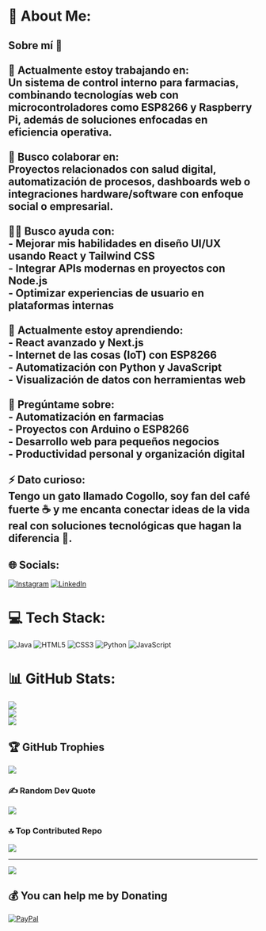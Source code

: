# 💫 About Me:
## Sobre mí 🧠<br><br>🎯 Actualmente estoy trabajando en:  <br>Un sistema de control interno para farmacias, combinando tecnologías web con microcontroladores como ESP8266 y Raspberry Pi, además de soluciones enfocadas en eficiencia operativa.<br><br>🤝 Busco colaborar en:  <br>Proyectos relacionados con salud digital, automatización de procesos, dashboards web o integraciones hardware/software con enfoque social o empresarial.<br><br>🙋‍♂️ Busco ayuda con:  <br>- Mejorar mis habilidades en diseño UI/UX usando React y Tailwind CSS  <br>- Integrar APIs modernas en proyectos con Node.js  <br>- Optimizar experiencias de usuario en plataformas internas<br><br>🌱 Actualmente estoy aprendiendo:  <br>- React avanzado y Next.js  <br>- Internet de las cosas (IoT) con ESP8266  <br>- Automatización con Python y JavaScript  <br>- Visualización de datos con herramientas web<br><br>💬 Pregúntame sobre:  <br>- Automatización en farmacias  <br>- Proyectos con Arduino o ESP8266  <br>- Desarrollo web para pequeños negocios  <br>- Productividad personal y organización digital<br><br>⚡ Dato curioso:  <br>Tengo un gato llamado **Cogollo**, soy fan del café fuerte ☕ y me encanta conectar ideas de la vida real con soluciones tecnológicas que hagan la diferencia 🚀.<br>


## 🌐 Socials:
[![Instagram](https://img.shields.io/badge/Instagram-%23E4405F.svg?logo=Instagram&logoColor=white)](https://instagram.com/https://www.instagram.com/ferchonand0/) [![LinkedIn](https://img.shields.io/badge/LinkedIn-%230077B5.svg?logo=linkedin&logoColor=white)](https://linkedin.com/in/https://www.linkedin.com/in/luis-fernando-hidalgo-manzaba-6539ba241/) 

# 💻 Tech Stack:
![Java](https://img.shields.io/badge/java-%23ED8B00.svg?style=for-the-badge&logo=openjdk&logoColor=white) ![HTML5](https://img.shields.io/badge/html5-%23E34F26.svg?style=for-the-badge&logo=html5&logoColor=white) ![CSS3](https://img.shields.io/badge/css3-%231572B6.svg?style=for-the-badge&logo=css3&logoColor=white) ![Python](https://img.shields.io/badge/python-3670A0?style=for-the-badge&logo=python&logoColor=ffdd54) ![JavaScript](https://img.shields.io/badge/javascript-%23323330.svg?style=for-the-badge&logo=javascript&logoColor=%23F7DF1E)
# 📊 GitHub Stats:
![](https://github-readme-stats.vercel.app/api?username=Ferchozo&theme=dark&hide_border=false&include_all_commits=false&count_private=false)<br/>
![](https://nirzak-streak-stats.vercel.app/?user=Ferchozo&theme=dark&hide_border=false)<br/>
![](https://github-readme-stats.vercel.app/api/top-langs/?username=Ferchozo&theme=dark&hide_border=false&include_all_commits=false&count_private=false&layout=compact)

## 🏆 GitHub Trophies
![](https://github-profile-trophy.vercel.app/?username=Ferchozo&theme=radical&no-frame=true&no-bg=true&margin-w=4)

### ✍️ Random Dev Quote
![](https://quotes-github-readme.vercel.app/api?type=horizontal&theme=tokyonight)

### 🔝 Top Contributed Repo
![](https://github-contributor-stats.vercel.app/api?username=Ferchozo&limit=5&theme=tokyonight&combine_all_yearly_contributions=true)

---
[![](https://visitcount.itsvg.in/api?id=Ferchozo&icon=2&color=0)](https://visitcount.itsvg.in)

  ## 💰 You can help me by Donating
  [![PayPal](https://img.shields.io/badge/PayPal-00457C?style=for-the-badge&logo=paypal&logoColor=white)](https://paypal.me/https://paypal.me/Mrfercho?country.x=EC&locale.x=es_XC) 

  
<!-- Proudly created with GPRM ( https://gprm.itsvg.in ) -->
